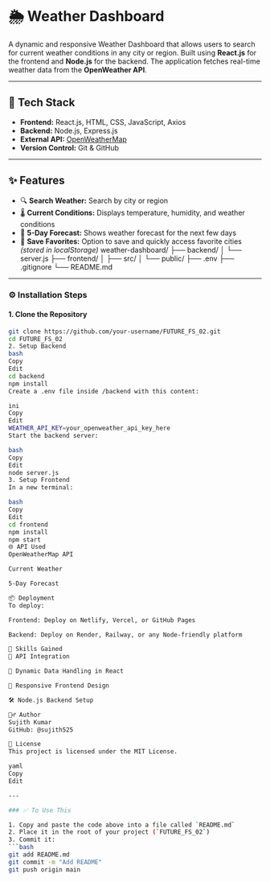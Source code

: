 # 🌦️ Weather Dashboard

A dynamic and responsive Weather Dashboard that allows users to search for current weather conditions in any city or region. Built using **React.js** for the frontend and **Node.js** for the backend. The application fetches real-time weather data from the **OpenWeather API**.

---

## 🔧 Tech Stack

- **Frontend:** React.js, HTML, CSS, JavaScript, Axios
- **Backend:** Node.js, Express.js
- **External API:** [OpenWeatherMap](https://openweathermap.org/api)
- **Version Control:** Git & GitHub

---

## ✨ Features

- 🔍 **Search Weather:** Search by city or region
- 🌡️ **Current Conditions:** Displays temperature, humidity, and weather conditions
- 📆 **5-Day Forecast:** Shows weather forecast for the next few days
- 💾 **Save Favorites:** Option to save and quickly access favorite cities *(stored in localStorage)*
weather-dashboard/
├── backend/
│ └── server.js
├── frontend/
│ ├── src/
│ └── public/
├── .env
├── .gitignore
└── README.md

---

### ⚙️ Installation Steps

#### 1. Clone the Repository

```bash
git clone https://github.com/your-username/FUTURE_FS_02.git
cd FUTURE_FS_02
2. Setup Backend
bash
Copy
Edit
cd backend
npm install
Create a .env file inside /backend with this content:

ini
Copy
Edit
WEATHER_API_KEY=your_openweather_api_key_here
Start the backend server:

bash
Copy
Edit
node server.js
3. Setup Frontend
In a new terminal:

bash
Copy
Edit
cd frontend
npm install
npm start
🌐 API Used
OpenWeatherMap API

Current Weather

5-Day Forecast

📦 Deployment
To deploy:

Frontend: Deploy on Netlify, Vercel, or GitHub Pages

Backend: Deploy on Render, Railway, or any Node-friendly platform

🧠 Skills Gained
🔌 API Integration

🧠 Dynamic Data Handling in React

🎨 Responsive Frontend Design

🛠️ Node.js Backend Setup

🙋‍♂️ Author
Sujith Kumar
GitHub: @sujith525

📄 License
This project is licensed under the MIT License.

yaml
Copy
Edit

---

### ✅ To Use This

1. Copy and paste the code above into a file called `README.md`
2. Place it in the root of your project (`FUTURE_FS_02`)
3. Commit it:
```bash
git add README.md
git commit -m "Add README"
git push origin main
